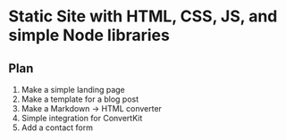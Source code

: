 # Static Site with HTML, CSS, JS, and simple Node libraries

## Plan
1. Make a simple landing page
2. Make a template for a blog post
3. Make a Markdown -> HTML converter
4. Simple integration for ConvertKit
5. Add a contact form
